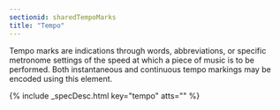 ```yaml
---
sectionid: sharedTempoMarks
title: "Tempo"
---
```




Tempo marks are indications through words, abbreviations, or specific metronome settings
of the speed at which a piece of music is to be performed. Both instantaneous and
continuous tempo markings may be encoded using this element.



{% include _specDesc.html key="tempo" atts="" %}



